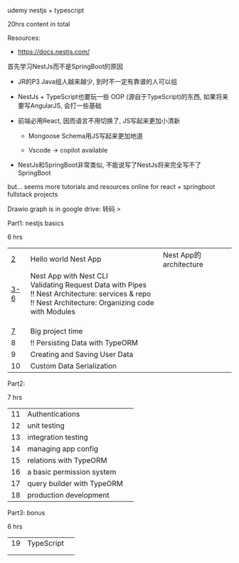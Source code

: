 udemy nestjs + typescript 

20hrs content in total



Resources:

+ https://docs.nestjs.com/



首先学习NestJs而不是SpringBoot的原因

+ JR的P3 Java组人越来越少, 到时不一定有靠谱的人可以组
+ NestJs + TypeScript也要玩一些 OOP (源自于TypeScript)的东西, 如果将来要写AngularJS, 会打一些基础
+ 前端必用React, 因而语言不用切换了, JS写起来更加小清新
  + Mongoose Schema用JS写起来更加地道

  + Vscode -> copilot available

+ NestJs和SpringBoot非常类似, 不能说写了NestJs将来完全写不了SpringBoot

but... seems more tutorials and resources online for react + springboot fullstack projects





Drawio graph is in google drive: 转码 > 



Part1: nestjs basics

6 hrs

|      |                                                            |                        |
| ---- | ---------------------------------------------------------- | ---------------------- |
| [2](./C2/readme.md)    | Hello world Nest App                                       | Nest App的architecture |
| [3-6](./C3/readme.md) | Nest App with Nest CLI <br>Validating Request Data with Pipes <br>:bangbang: Nest Architecture: services & repo <br>:bangbang: Nest Architecture: Organizing code with Modules |                        |
|     |                          |                        |
|     |               |                        |
|     |  |                        |
| [7](./C7/readme.md) | Big project time                                           |                        |
| 8    | :bangbang: Persisting Data with TypeORM                    |                        |
| 9    | Creating and Saving User Data                              |                        |
| 10   | Custom Data Serialization                                  |                        |



Part2:

7 hrs

|      |                            |      |
| ---- | -------------------------- | ---- |
| 11   | Authentications            |      |
| 12   | unit testing               |      |
| 13   | integration testing        |      |
| 14   | managing app config        |      |
| 15   | relations with TypeORM     |      |
| 16   | a basic permission system  |      |
| 17   | query builder with TypeORM |      |
| 18   | production development     |      |



Part3: bonus

6 hrs

|      |            |      |
| ---- | ---------- | ---- |
| 19   | TypeScript |      |
|      |            |      |
|      |            |      |

